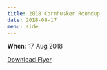 ```yaml
---
title: 2018 Cornhusker Roundup
date: 2018-08-17
menu: side
---
```


**When:** 17 Aug 2018
<!--more-->

[Download Flyer](/events/2018-husker-roundup/Cornhusker-Roundup-2018.pdf)
